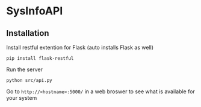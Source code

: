 SysInfoAPI
==========

Installation
------------

Install restful extention for Flask (auto installs Flask as well)
    
    pip install flask-restful

Run the server

    python src/api.py
    
Go to `http://<hostname>:5000/` in a web broswer to see what is available for your system
